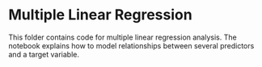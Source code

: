 # Multiple Linear Regression

This folder contains code for multiple linear regression analysis. The notebook explains how to model relationships between several predictors and a target variable.
